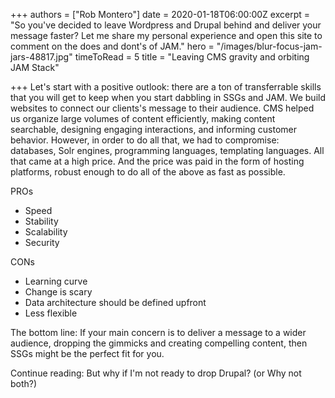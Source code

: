 +++
authors = ["Rob Montero"]
date = 2020-01-18T06:00:00Z
excerpt = "So you've decided to leave Wordpress and Drupal behind and deliver your message faster? Let me share my personal experience and open this site to comment on the does and dont's of JAM."
hero = "/images/blur-focus-jam-jars-48817.jpg"
timeToRead = 5
title = "Leaving CMS gravity and orbiting JAM Stack"

+++
Let's start with a positive outlook: there are a ton of transferrable skills that you will get to keep when you start dabbling in SSGs and JAM. We build websites to connect our clients's message to their audience. CMS helped us organize large volumes of content efficiently, making content searchable, designing engaging interactions, and informing customer behavior. However, in order to do all that, we had to compromise: databases, Solr engines, programming languages, templating languages. All that came at a high price. And the price was paid in the form of hosting platforms, robust enough to do all of the above as fast as possible.

PROs

* Speed
* Stability
* Scalability
* Security

CONs

* Learning curve
* Change is scary
* Data architecture should be defined upfront
* Less flexible

The bottom line: If your main concern is to deliver a message to a wider audience, dropping the gimmicks and creating compelling content, then SSGs might be the perfect fit for you.

Continue reading: But why if I'm not ready to drop Drupal? (or Why not both?)